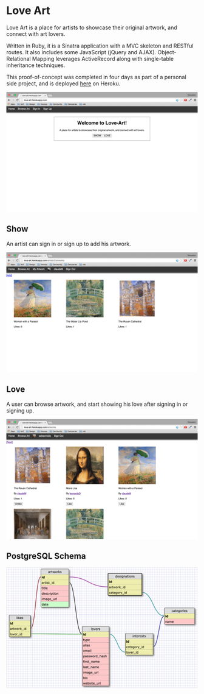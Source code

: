 # Love Art

Love Art is a place for artists to showcase their original artwork, and connect with art lovers.

Written in Ruby, it is a Sinatra application with a MVC skeleton and RESTful routes. It also includes some JavaScript (jQuery and AJAX). Object-Relational Mapping leverages ActiveRecord along with single-table inheritance techniques.

This proof-of-concept was completed in four days as part of a personal side project, and is deployed [here](http://love-art.herokuapp.com) on Heroku.

![home](imgs/home.png)

## Show

An artist can sign in or sign up to add his artwork.

![show](imgs/show.png)

## Love

A user can browse artwork, and start showing his love after signing in or signing up.

![love](imgs/love.png)

## PostgreSQL Schema

![schema](imgs/old-schema.png)
